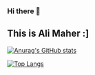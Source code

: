### Hi there 👋
## This is Ali Maher :]


[![Anurag's GitHub stats](https://github-readme-stats.vercel.app/api?username=aliiimaher&count_private=true&show_icons=true&theme=github_dark&include_all_commits=true)](https://github.com/anuraghazra/github-readme-stats)

[![Top Langs](https://github-readme-stats.vercel.app/api/top-langs/?username=aliiimaher&layout=compact&theme=github_dark&langs_count=10)](https://github.com/anuraghazra/github-readme-stats)

<!--
**aliiimaher/aliiimaher** is a ✨ _special_ ✨ repository because its `README.md` (this file) appears on your GitHub profile.

Here are some ideas to get you started:

- 🔭 I’m currently working on ...
- 🌱 I’m currently learning ...
- 👯 I’m looking to collaborate on ...
- 🤔 I’m looking for help with ...
- 💬 Ask me about ...
- 📫 How to reach me: ...
- 😄 Pronouns: ...
- ⚡ Fun fact: ...
-->

